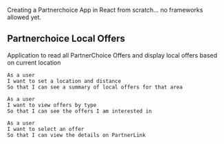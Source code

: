 Creating a Partnerchoice App in React from scratch... no frameworks allowed yet.

## Partnerchoice Local Offers

Application to read all PartnerChoice Offers and display local offers based on current location

```
As a user
I want to set a location and distance
So that I can see a summary of local offers for that area

As a user
I want to view offers by type
So that I can see the offers I am interested in 

As a user 
I want to select an offer
So that I can view the details on PartnerLink
```

